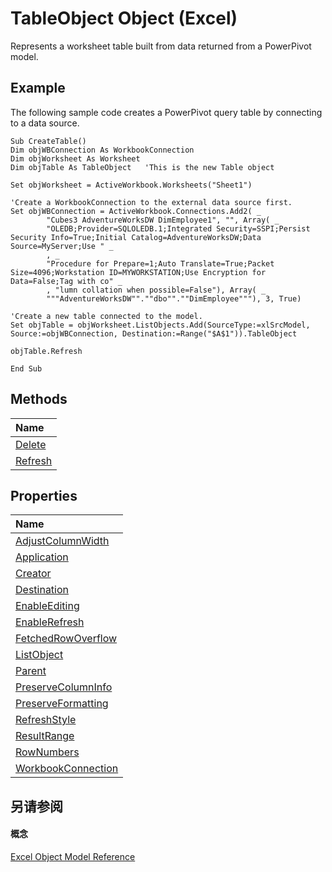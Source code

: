 
# TableObject Object (Excel)

Represents a worksheet table built from data returned from a PowerPivot model.


## Example

The following sample code creates a PowerPivot query table by connecting to a data source.


```
Sub CreateTable()
Dim objWBConnection As WorkbookConnection
Dim objWorksheet As Worksheet
Dim objTable As TableObject   'This is the new Table object

Set objWorksheet = ActiveWorkbook.Worksheets("Sheet1")

'Create a WorkbookConnection to the external data source first.
Set objWBConnection = ActiveWorkbook.Connections.Add2( _
        "Cubes3 AdventureWorksDW DimEmployee1", "", Array( _
        "OLEDB;Provider=SQLOLEDB.1;Integrated Security=SSPI;Persist Security Info=True;Initial Catalog=AdventureWorksDW;Data Source=MyServer;Use " _
        , _
        "Procedure for Prepare=1;Auto Translate=True;Packet Size=4096;Workstation ID=MYWORKSTATION;Use Encryption for Data=False;Tag with co" _
        , "lumn collation when possible=False"), Array( _
        """AdventureWorksDW"".""dbo"".""DimEmployee"""), 3, True)

'Create a new table connected to the model.
Set objTable = objWorksheet.ListObjects.Add(SourceType:=xlSrcModel, Source:=objWBConnection, Destination:=Range("$A$1")).TableObject

objTable.Refresh

End Sub

```


## Methods



|**Name**|
|:-----|
|[Delete](f22ff4b2-1353-f2cd-9405-c0b76a1804be.md)|
|[Refresh](5f7e81a8-dab9-1434-1a9f-8abe86e09f20.md)|

## Properties



|**Name**|
|:-----|
|[AdjustColumnWidth](0e389572-16f8-6d3f-aa3e-af25efaba0c8.md)|
|[Application](7150f52d-c871-12bc-89d8-42993844187d.md)|
|[Creator](978051f8-395f-a80b-b62f-ece1e78298f8.md)|
|[Destination](2bf2e258-d289-2503-a87c-c68561cd1296.md)|
|[EnableEditing](7548cc1c-1040-b293-006c-5502d2445197.md)|
|[EnableRefresh](f456c244-3d10-c3d4-84ed-c657cc5719e5.md)|
|[FetchedRowOverflow](d11d528d-f82a-b7a1-066f-afaa6a2646e3.md)|
|[ListObject](13ad775d-20b1-ccbf-4d1a-0096815216c6.md)|
|[Parent](d4ed98bf-f41c-d3b9-0770-d3fe93c0d382.md)|
|[PreserveColumnInfo](eb9c65b5-587d-375c-0655-9bf78ce3dc85.md)|
|[PreserveFormatting](1557f95d-3fef-52ae-750c-02370a10cfd2.md)|
|[RefreshStyle](bd01f56f-35a9-f397-ce00-574b97b4b401.md)|
|[ResultRange](1fba8f22-8294-9e5d-f796-ea45ea87d974.md)|
|[RowNumbers](08debc1f-8cf8-a1be-e35c-cec84e81499d.md)|
|[WorkbookConnection](b48ba66d-c5df-33d7-bb37-18f31618d4ad.md)|

## 另请参阅


#### 概念


[Excel Object Model Reference](11ea8598-8a20-92d5-f98b-0da04263bf2c.md)